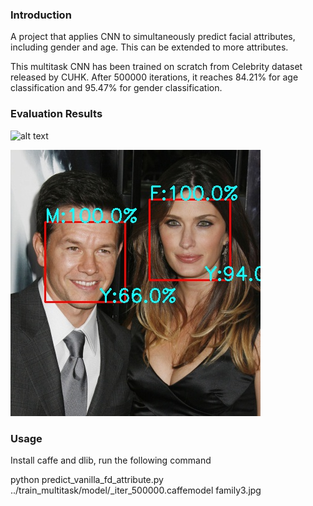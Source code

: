 ### Introduction

A project that applies CNN to simultaneously predict facial attributes, including gender and age. This can be extended to more attributes.

This multitask CNN has been trained on scratch from Celebrity dataset released by CUHK.  After 500000 iterations, it reaches 84.21\% for age classification and 95.47\% for gender classification.

### Evaluation Results


![alt text](hhttps://github.com/cunjian/multitask_CNN/blob/master/evaluate/demo_result.jpg "Logo Title Text 1")

![alt text](https://github.com/cunjian/multitask_CNN/blob/master/evaluate/041_result.jpg "Logo Title Text 1")

### Usage

Install caffe and dlib, run the following command

python predict_vanilla_fd_attribute.py ../train_multitask/model/_iter_500000.caffemodel family3.jpg
